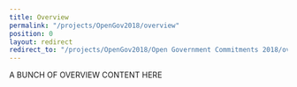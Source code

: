 ```yaml
---
title: Overview
permalink: "/projects/OpenGov2018/overview"
position: 0
layout: redirect
redirect_to: "/projects/OpenGov2018/Open Government Commitments 2018/overview"
---
```


A BUNCH OF OVERVIEW CONTENT HERE

